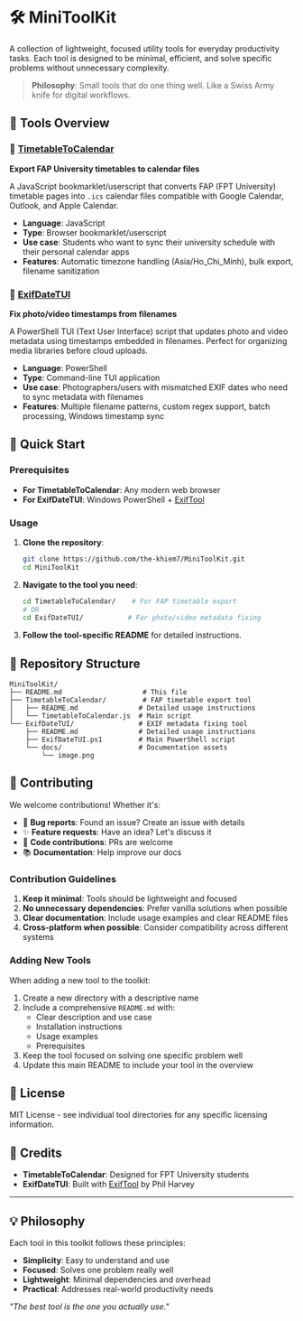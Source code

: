 # 🛠️ MiniToolKit

A collection of lightweight, focused utility tools for everyday productivity tasks. Each tool is designed to be minimal, efficient, and solve specific problems without unnecessary complexity.

> **Philosophy**: Small tools that do one thing well. Like a Swiss Army knife for digital workflows.

## 🎯 Tools Overview

### 📅 [TimetableToCalendar](./TimetableToCalendar/)
**Export FAP University timetables to calendar files**

A JavaScript bookmarklet/userscript that converts FAP (FPT University) timetable pages into `.ics` calendar files compatible with Google Calendar, Outlook, and Apple Calendar.

- **Language**: JavaScript
- **Type**: Browser bookmarklet/userscript
- **Use case**: Students who want to sync their university schedule with their personal calendar apps
- **Features**: Automatic timezone handling (Asia/Ho_Chi_Minh), bulk export, filename sanitization

### 📸 [ExifDateTUI](./ExifDateTUI/)
**Fix photo/video timestamps from filenames**

A PowerShell TUI (Text User Interface) script that updates photo and video metadata using timestamps embedded in filenames. Perfect for organizing media libraries before cloud uploads.

- **Language**: PowerShell
- **Type**: Command-line TUI application
- **Use case**: Photographers/users with mismatched EXIF dates who need to sync metadata with filenames
- **Features**: Multiple filename patterns, custom regex support, batch processing, Windows timestamp sync

## 🚀 Quick Start

### Prerequisites

- **For TimetableToCalendar**: Any modern web browser
- **For ExifDateTUI**: Windows PowerShell + [ExifTool](https://exiftool.org/)

### Usage

1. **Clone the repository**:
   ```bash
   git clone https://github.com/the-khiem7/MiniToolKit.git
   cd MiniToolKit
   ```

2. **Navigate to the tool you need**:
   ```bash
   cd TimetableToCalendar/    # For FAP timetable export
   # OR
   cd ExifDateTUI/           # For photo/video metadata fixing
   ```

3. **Follow the tool-specific README** for detailed instructions.

## 📁 Repository Structure

```
MiniToolKit/
├── README.md                    # This file
├── TimetableToCalendar/         # FAP timetable export tool
│   ├── README.md               # Detailed usage instructions
│   └── TimetableToCalendar.js  # Main script
└── ExifDateTUI/                # EXIF metadata fixing tool
    ├── README.md               # Detailed usage instructions
    ├── ExifDateTUI.ps1         # Main PowerShell script
    └── docs/                   # Documentation assets
        └── image.png
```

## 🤝 Contributing

We welcome contributions! Whether it's:

- 🐛 **Bug reports**: Found an issue? Create an issue with details
- ✨ **Feature requests**: Have an idea? Let's discuss it
- 🔧 **Code contributions**: PRs are welcome
- 📚 **Documentation**: Help improve our docs

### Contribution Guidelines

1. **Keep it minimal**: Tools should be lightweight and focused
2. **No unnecessary dependencies**: Prefer vanilla solutions when possible
3. **Clear documentation**: Include usage examples and clear README files
4. **Cross-platform when possible**: Consider compatibility across different systems

### Adding New Tools

When adding a new tool to the toolkit:

1. Create a new directory with a descriptive name
2. Include a comprehensive `README.md` with:
   - Clear description and use case
   - Installation instructions
   - Usage examples
   - Prerequisites
3. Keep the tool focused on solving one specific problem well
4. Update this main README to include your tool in the overview

## 📜 License

MIT License - see individual tool directories for any specific licensing information.

## 🙏 Credits

- **TimetableToCalendar**: Designed for FPT University students
- **ExifDateTUI**: Built with [ExifTool](https://exiftool.org/) by Phil Harvey

---

## 💡 Philosophy

Each tool in this toolkit follows these principles:

- **Simplicity**: Easy to understand and use
- **Focused**: Solves one problem really well
- **Lightweight**: Minimal dependencies and overhead
- **Practical**: Addresses real-world productivity needs

*"The best tool is the one you actually use."*